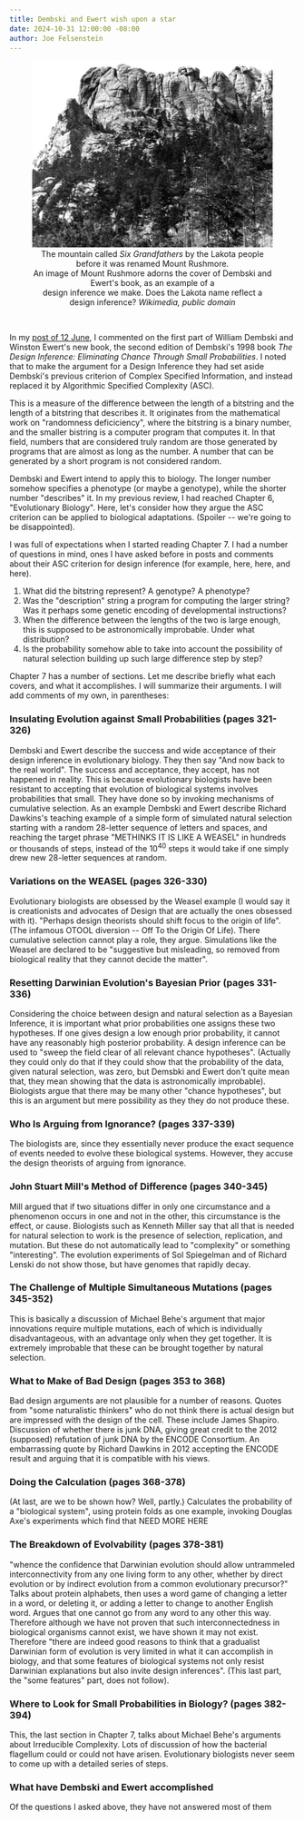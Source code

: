 ```yaml
---
title: Dembski and Ewert wish upon a star
date: 2024-10-31 12:00:00 -08:00
author: Joe Felsenstein
---
```



<div align="center"><figure><img width="600px" src="/uploads/2023/Six_Grandfathers.jpg" alt="[Six grandfathers image]">
<figcaption><div align="center">The mountain called <em>Six Grandfathers</em> by the 
Lakota people before it was renamed Mount Rushmore.<br> An image of Mount Rushmore adorns the cover of Dembski and 
  Ewert's book, as an example of a<br/> design inference we make. Does the Lakota name reflect 
a design inference? <em>Wikimedia, public domain</em></figcaption></figure></div>

<p>&nbsp;</p>

In my <a href="https://pandasthumb.github.io/posts/2024/2024-06-12-dembskiewert1.html">post of 12 June</a>, I commented on the first part of William 
Dembski and Winston Ewert's new book, the second edition of Dembski's 
1998 book <em>The Design Inference: Eliminating Chance 
Through Small Probabilities</em>.   I noted that to make the argument 
for a Design Inference they had set aside Dembski's previous criterion 
of Complex Specified Information, and instead replaced it by 
Algorithmic Specified Complexity (ASC).

This is a measure of the difference between the length of a bitstring and the length of a bitstring that describes it. 
It originates from the mathematical work on "randomness deficiciency", where the bitstring is a binary number, and the smaller bistring is a computer program that computes it.  In that field, numbers that are considered truly random are those generated by programs that are almost as long as the number.  A number that can be generated by a short program is not considered random.

Dembski and Ewert intend to apply this to biology.  The longer number somehow specifies a phenotype (or maybe a 
genotype), while the shorter number "describes" it.  In my previous review, I had reached Chapter 6, "Evolutionary Biology".  Here, let's consider how they argue the ASC criterion can be applied to biological adaptations.  (Spoiler -- we're going to be disappointed).

<!--more-->

I was full of expectations when I started reading Chapter 7.  I had a number of questions in mind, ones I have 
asked before in posts and comments about their ASC criterion for design inference (for example, here, here, and here).

1. What did the bitstring represent? A genotype?  A phenotype?
2. Was the "description" string a program for computing the larger string?  Was it perhaps some genetic encoding of developmental instructions?
3. When the difference between the lengths of the two is large enough, this is supposed to be astronomically improbable.  Under what distribution?
4. Is the probability somehow able to take into account the possibility of natural selection building up such
large difference step by step?

Chapter 7 has a number of sections.  Let me describe briefly what each covers, and what it accomplishes.  I will summarize their arguments.  I will add comments of my own, in parentheses:

### Insulating Evolution against Small Probabilities (pages 321-326) ##

Dembski and Ewert describe the success and wide acceptance of their design inference in evolutionary biology.  They then say "And now back to the real world".  The success and acceptance, they accept, has not happened in reality.  This is because evolutionary biologists have been resistant to accepting that evolution of biological systems involves 
probabilities that small.  They have done so by invoking mechanisms of cumulative selection.  As an example Dembski and Ewert describe Richard Dawkins's teaching example of a simple form of simulated natural selection starting with a random 28-letter sequence of letters and spaces, and reaching the target phrase "METHINKS IT IS LIKE A WEASEL" in hundreds or thousands of steps, instead of the 10<sup>40</sup> steps it would take if one simply drew new 28-letter sequences at random.

### Variations on the WEASEL (pages 326-330) ###

Evolutionary biologists are obsessed by the Weasel example (I would say it is creationists and advocates of Design that 
are actually the ones obsessed with it). "Perhaps design theorists should shift focus to the origin of life".  (The infamous OTOOL diversion -- Off To the Origin Of Life).  There cumulative selection cannot play a role, they argue.  Simulations like the Weasel are declared to be "suggestive but misleading, so removed from biological reality that they cannot decide the matter".

### Resetting Darwinian Evolution's Bayesian Prior (pages 331-336) ###

Considering the choice between design and natural selection as a Bayesian Inference, it is important what prior probabilities one assigns these two hypotheses.  If one gives design a low enough prior probability, it cannot have any reasonably high posterior probability.  A design inference can be used to "sweep the field clear of all relevant chance hypotheses". (Actually they could only do that if they could show that the probability of the data, given natural selection, was zero, but Demsbki and Ewert don't quite mean that, they mean showing that the data is astronomically improbable).  Biologists argue that there may be many other "chance hypotheses", but this is an argument but mere possibility as they they do not produce these.

### Who Is Arguing from Ignorance? (pages 337-339) ###

The biologists are, since they essentially never produce the exact sequence of events needed to evolve these biological systems.  However, they accuse the design theorists of arguing from ignorance.


### John Stuart Mill's Method of Difference (pages 340-345) ###

Mill argued that if two situations differ in only one circumstance and a phenomenon occurs in one and not in the other, this circumstance is the effect, or cause.   Biologists such as Kenneth Miller say that all that is needed for natural selection to work is the presence of selection, replication, and mutation.  But these do not automatically lead to "complexity" or something "interesting".  The evolution experiments of Sol Spiegelman and of Richard Lenski do not show those, but have genomes that rapidly decay.

### The Challenge of Multiple Simultaneous Mutations (pages 345-352) ###

This is basically a discussion of Michael Behe's argument that major innovations require multiple mutations, each of which is individually disadvantageous, with an advantage only when they get together.  It is extremely improbable that these can be brought together by natural selection.

### What to Make of Bad Design (pages 353 to 368)  ###

Bad design arguments are not plausible for a number of reasons.  Quotes from "some naturalistic thinkers" who do not think there is actual design but are impressed with the design of the  cell.  These include James Shapiro.  Discussion of whether there is junk DNA, giving great credit to the 2012 (supposed) refutation of junk DNA by the ENCODE Consortium.  An embarrassing quote by Richard Dawkins in 2012 accepting the ENCODE result and arguing that it is compatible with his views.

### Doing the Calculation (pages 368-378) ###

(At last, are we to be shown how?  Well, partly.)  Calculates the probability of a "biological system", using protein folds as one example, invoking Douglas Axe's experiments which find that NEED MORE HERE

### The Breakdown of Evolvability (pages 378-381) ###

"whence the confidence that Darwinian evolution should allow untrammeled interconnectivity from any one living form to any other, whether by direct evolution or by indirect evolution from a common evolutionary precursor?"  Talks about protein alphabets, then uses a word game of changing a letter in a word, or deleting it, or adding a letter to change to another English word.  Argues that one cannot go from any word to any other this way.  Therefore although we have not proven that such interconnectedness in biological organisms cannot exist, we have shown it may not exist.  Therefore "there are indeed good reasons to think that a gradualist Darwinian form of evolution is very limited in what it can accomplish in biology, and that some features of biological systems not only resist Darwinian explanations but also invite design inferences".  (This last part, the "some features" part, does not follow).

### Where to Look for Small Probabilities in Biology? (pages 382-394)

This, the last section in Chapter 7, talks about Michael Behe's arguments about Irreducible Complexity.  Lots of discussion of how the bacterial flagellum could or could not have arisen.  Evolutionary biologists never seem to come up with a detailed series of steps.

### What have Dembski and Ewert accomplished ###

Of the questions I asked above, they have not answered most of them


